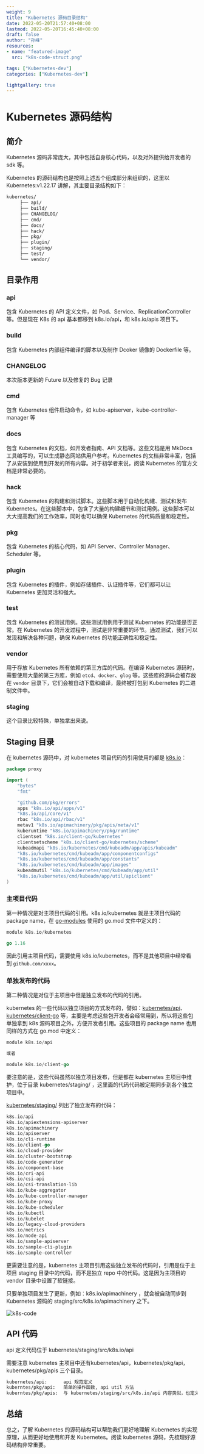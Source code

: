 ```yaml
---
weight: 9
title: "Kubernetes 源码目录结构"
date: 2022-05-20T21:57:40+08:00
lastmod: 2022-05-20T16:45:40+08:00
draft: false
author: "孙峰"
resources:
- name: "featured-image"
  src: "k8s-code-struct.png"

tags: ["Kubernetes-dev"]
categories: ["Kubernetes-dev"]

lightgallery: true
---
```


# Kubernetes 源码结构

## 简介

Kubernetes 源码非常庞大，其中包括自身核心代码，以及对外提供给开发者的 sdk 等。

Kubernetes 的源码结构也是按照上述五个组成部分来组织的，这里以 Kubernetes:v1.22.17 讲解，其主要目录结构如下：

```bash
kubernetes/
     ├── api/
     ├── build/
     ├── CHANGELOG/
     ├── cmd/
     ├── docs/
     ├── hack/
     ├── pkg/
     ├── plugin/
     ├── staging/
     ├── test/
     └── vendor/
```

## 目录作用

### **api**

包含 Kubernetes 的 API 定义文件，如 Pod、Service、ReplicationController 等。但是现在 K8s 的 api 基本都移到 k8s.io/api，和 k8s.io/apis 项目下。

### **build**

包含 Kubernetes 内部组件编译的脚本以及制作 Dcoker 镜像的 Dockerfile 等。

### **CHANGELOG**

本次版本更新的 Future 以及修复的 Bug 记录

### **cmd**

包含 Kubernetes 组件启动命令，如 kube-apiserver，kube-controller-manager 等

### **docs**

包含 Kubernetes 的文档，如开发者指南、API 文档等。这些文档是用 MkDocs 工具编写的，可以生成静态网站供用户参考。Kubernetes 的文档非常丰富，包括了从安装到使用到开发的所有内容。对于初学者来说，阅读 Kubernetes 的官方文档是非常必要的。

### **hack**

包含 Kubernetes 的构建和测试脚本。这些脚本用于自动化构建、测试和发布 Kubernetes。在这些脚本中，包含了大量的构建细节和测试用例。这些脚本可以大大提高我们的工作效率，同时也可以确保 Kubernetes 的代码质量和稳定性。

### **pkg**

包含 Kubernetes 的核心代码，如 API Server、Controller Manager、Scheduler 等。

### **plugin**

包含 Kubernetes 的插件，例如存储插件、认证插件等，它们都可以让 Kubernetes 更加灵活和强大。

### **test**

包含 Kubernetes 的测试用例。这些测试用例用于测试 Kubernetes 的功能是否正常。在 Kubernetes 的开发过程中，测试是非常重要的环节。通过测试，我们可以发现和解决各种问题，确保 Kubernetes 的功能正确性和稳定性。

### **vendor**

用于存放 Kubernetes 所有依赖的第三方库的代码。在编译 Kubernetes 源码时，需要使用大量的第三方库，例如 `etcd`、`docker`、`glog` 等。这些库的源码会被存放在 `vendor` 目录下，它们会被自动下载和编译，最终被打包到 Kubernetes 的二进制文件中。

### **staging**

这个目录比较特殊，单独拿出来说。

## Staging 目录

在 kubernetes 源码中，对 kubernetes 项目代码的引用使用的都是 [k8s.io](http://k8s.io/)：

```go
package proxy

import (
    "bytes"
    "fmt"

    "github.com/pkg/errors"
    apps "k8s.io/api/apps/v1"
    "k8s.io/api/core/v1"
    rbac "k8s.io/api/rbac/v1"
    metav1 "k8s.io/apimachinery/pkg/apis/meta/v1"
    kuberuntime "k8s.io/apimachinery/pkg/runtime"
    clientset "k8s.io/client-go/kubernetes"
    clientsetscheme "k8s.io/client-go/kubernetes/scheme"
    kubeadmapi "k8s.io/kubernetes/cmd/kubeadm/app/apis/kubeadm"
    "k8s.io/kubernetes/cmd/kubeadm/app/componentconfigs"
    "k8s.io/kubernetes/cmd/kubeadm/app/constants"
    "k8s.io/kubernetes/cmd/kubeadm/app/images"
    kubeadmutil "k8s.io/kubernetes/cmd/kubeadm/app/util"
    "k8s.io/kubernetes/cmd/kubeadm/app/util/apiclient"
)
```

### ****主项目代码****

第一种情况是对主项目代码的引用。k8s.io/kubernetes 就是主项目代码的 package name，在 [go-modules](https://www.lijiaocn.com/prog/go/chapter04/01-dependency.html#go-modules) 使用的 go.mod 文件中定义的：

```go
module k8s.io/kubernetes

go 1.16
```

因此引用主项目代码，需要使用 k8s.io/kubernetes，而不是其他项目中经常看到 `github.com/xxxx`。

### 单独发布的代码

第二种情况是对位于主项目中但是独立发布的代码的引用。

kubernetes 的一些代码以独立项目的方式发布的，譬如：[kubernetes/api](https://github.com/kubernetes/api)、[kubernetes/client-go](https://github.com/kubernetes/client-go) 等，主要是考虑这些包开发者会经常用到，所以将这些包单独拿到 k8s 源码项目之外，方便开发者引用。这些项目的 package name 也用同样的方式在 go.mod 中定义：

```go
module k8s.io/api

或者

module k8s.io/client-go
```

要注意的是，这些代码虽然以独立项目发布，但是都在 kubernetes 主项目中维护，位于目录 kubernetes/staging/ ，这里面的代码代码被定期同步到各个独立项目中。

[kubernetes/staging/](https://github.com/kubernetes/kubernetes/tree/v1.16.3/staging) 列出了独立发布的代码：

```go
k8s.io/api
k8s.io/apiextensions-apiserver
k8s.io/apimachinery
k8s.io/apiserver
k8s.io/cli-runtime
k8s.io/client-go
k8s.io/cloud-provider
k8s.io/cluster-bootstrap
k8s.io/code-generator
k8s.io/component-base
k8s.io/cri-api
k8s.io/csi-api
k8s.io/csi-translation-lib
k8s.io/kube-aggregator
k8s.io/kube-controller-manager
k8s.io/kube-proxy
k8s.io/kube-scheduler
k8s.io/kubectl
k8s.io/kubelet
k8s.io/legacy-cloud-providers
k8s.io/metrics
k8s.io/node-api
k8s.io/sample-apiserver
k8s.io/sample-cli-plugin
k8s.io/sample-controller
```

更需要注意的是，kubernetes 主项目引用这些独立发布的代码时，引用是位于主项目 staging 目录中的代码，而不是独立 repo 中的代码。这是因为主项目的 vendor 目录中设置了软链接。

只要单独项目发生了更新，例如：k8s.io/apimachinery ，就会被自动同步到 Kubernetes 源码的 staging/src/k8s.io/apimachinery 之下。

![k8s-code](k8s-code-struct-soft.png "vendor 软连接至 staging")

## API 代码

api 定义代码位于 kubernetes/staging/src/k8s.io/api

需要注意 kubernetes 主项目中还有kubernetes/api，kubernetes/pkg/api，kubernetes/pkg/apis 三个目录。

```bash
kubernetes/api:      api 规范定义
kuberntes/pkg/api:   简单的操作函数, api util 方法
kuberntes/pkg/apis:  与 kubernetes/staging/src/k8s.io/api 内容类似，也定义了内置 api，但是这个项目只建议被 Kubernetes 内部引用，如果外部项目引用建议使用 kubernetes/staging/src/k8s.io/api。而且 Kubernetes 内置代码也有很多引用了 kubernetes/staging/src/k8s.io/api 下面的 api，所以后面可能都会迁移至 kubernetes/staging/src/k8s.io/api 项目下。
```

## 总结

总之，了解 Kubernetes 的源码结构可以帮助我们更好地理解 Kubernetes 的实现原理，从而更好地使用和开发 Kubernetes。阅读 kubernetes 源码，先梳理好源码结构非常重要。